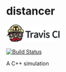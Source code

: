 # distancer

[![Travis CI logo](TravisCI.png)](https://travis-ci.org)

[![Build Status](https://travis-ci.org/richelbilderbeek/distancer.svg?branch=master)](https://travis-ci.org/richelbilderbeek/distancer)

A C++ simulation